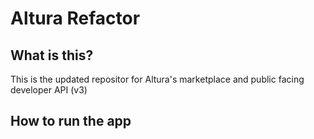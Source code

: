# Altura Refactor

## What is this?
This is the updated repositor for Altura's marketplace and public facing developer API (v3)

## How to run the app
